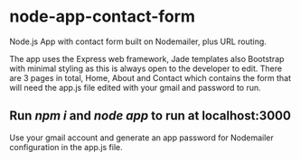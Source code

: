 # node-app-contact-form

Node.js App with contact form built on Nodemailer, plus URL routing.

The app uses the Express web framework, Jade templates also Bootstrap with minimal styling as this is always 
open to the developer to edit. There are 3 pages in total, Home, About and Contact which contains the form 
that will need the app.js file edited with your gmail and password to run. 

## Run *npm i* and *node app* to run at localhost:3000

Use your gmail account and generate an app password for Nodemailer configuration in the app.js file.
